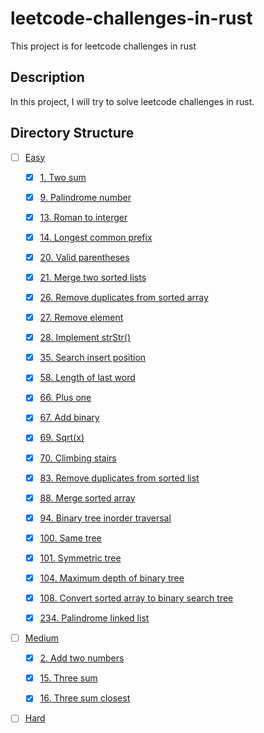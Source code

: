 # leetcode-challenges-in-rust
This project is for leetcode challenges in rust

## Description

In this project, I will try to solve leetcode challenges in rust. 

## Directory Structure

- [ ] [Easy](src/easy)
  - [x] [1. Two sum](src/easy/two_sum.rs)
  - [x] [9. Palindrome number](src/easy/palindrome_number.rs)
  - [x] [13. Roman to interger](src/easy/roman_to_integer.rs)
  - [x] [14. Longest common prefix](src/easy/longest_common_prefix.rs)
  - [x] [20. Valid parentheses](src/easy/valid_parentheses.rs)
  - [x] [21. Merge two sorted lists](src/easy/merge_two_sorted_lists.rs)
  - [x] [26. Remove duplicates from sorted array](src/easy/remove_duplicates_from_sorted_array.rs)
  - [x] [27. Remove element](src/easy/remove_element.rs)
  - [x] [28. Implement strStr()](src/easy/implement_strstr.rs)
  - [x] [35. Search insert position](src/easy/search_insert_position.rs)
  - [x] [58. Length of last word](src/easy/length_of_last_word.rs)
  - [x] [66. Plus one](src/easy/plus_one.rs)
  - [x] [67. Add binary](src/easy/add_binary.rs)
  - [x] [69. Sqrt(x)](src/easy/sqrt_x.rs)
  - [x] [70. Climbing stairs](src/easy/climbing_stairs.rs)
  - [x] [83. Remove duplicates from sorted list](src/easy/remove_duplicates_from_sorted_list.rs)
  - [x] [88. Merge sorted array](src/easy/merge_sorted_array.rs)
  - [x] [94. Binary tree inorder traversal](src/easy/binary_tree_inorder_traversal.rs)
  - [x] [100. Same tree](src/easy/same_tree.rs)
  - [x] [101. Symmetric tree](src/easy/symmetric_tree.rs)
  - [x] [104. Maximum depth of binary tree](src/easy/maximum_depth_of_binary_tree.rs)
  - [x] [108. Convert sorted array to binary search tree](src/easy/convert_sorted_array_to_binary_search_tree.rs)
  - [x] [234. Palindrome linked list](src/easy/palindrome_linked_list.rs)
 
  
- [ ] [Medium](src/medium)
  - [x] [2. Add two numbers](src/medium/add_two_numbers.rs)
  - [x] [15. Three sum](src/medium/three_sum.rs)
  - [x] [16. Three sum closest](src/medium/three_sum_closest.rs)

  
- [ ] [Hard](src/hard)